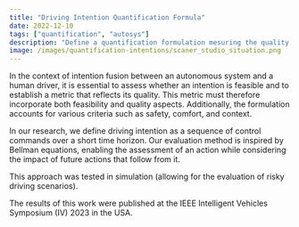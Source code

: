 ```yaml
---
title: "Driving Intention Quantification Formula"
date: 2022-12-10
tags: ["quantification", "autosys"]
description: "Define a quantification formulation mesuring the quality of the driving intention, exploiting to order intensions between them"
image: /images/quantification-intentions/scaner_studio_situation.png
---
```


In the context of intention fusion between an autonomous system and a human driver, it is essential to assess whether an intention is feasible and to establish a metric that reflects its quality. This metric must therefore incorporate both feasibility and quality aspects. Additionally, the formulation accounts for various criteria such as safety, comfort, and context.

In our research, we define driving intention as a sequence of control commands over a short time horizon. Our evaluation method is inspired by Bellman equations, enabling the assessment of an action while considering the impact of future actions that follow from it.

This approach was tested in simulation (allowing for the evaluation of risky driving scenarios).

The results of this work were published at the IEEE Intelligent Vehicles Symposium (IV) 2023 in the USA.